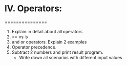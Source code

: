 # IV. Operators:
===============
1. Explain in detail about all operators 
2. == vs is 
3. and or operators. Explain 2 examples 
4. Operator precedence.
5. Subtract 2 numbers and print result program.
	- Write down all scenarios with different input values 

